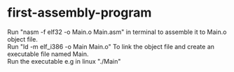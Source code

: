 # first-assembly-program
Run "nasm -f elf32 -o Main.o Main.asm" in terminal to assemble it to Main.o object file.
<br>
Run "ld -m elf_i386 -o Main Main.o" To link the object file and create an executable file named Main.
<br>
Run the executable e.g in linux "./Main"
